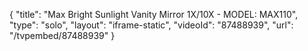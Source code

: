 {
    "title": "Max Bright Sunlight Vanity Mirror 1X\/10X - MODEL: MAX110",
    "type": "solo",
    "layout": "iframe-static",
    "videoId": "87488939",
    "url": "\/tvpembed\/87488939"
}